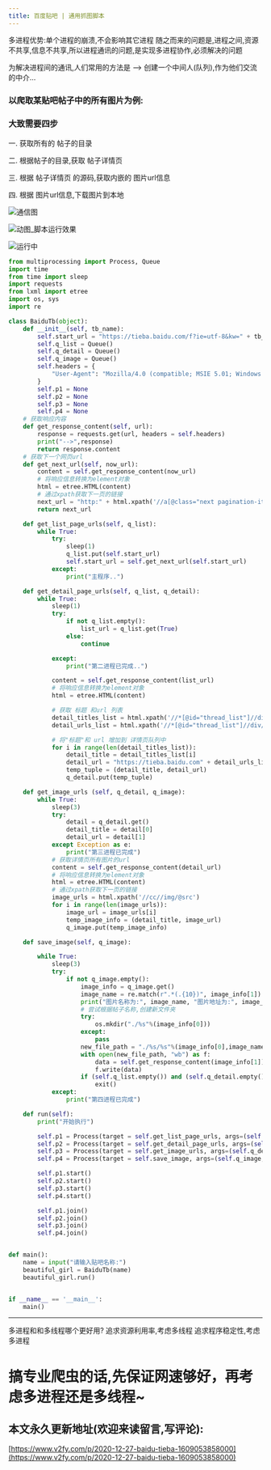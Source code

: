 ```yaml
---
title: 百度贴吧 | 通用抓图脚本
---
```




多进程优势:单个进程的崩溃,不会影响其它进程
随之而来的问题是,进程之间,资源不共享,信息不共享,所以进程通讯的问题,是实现多进程协作,必须解决的问题

为解决进程间的通讯,人们常用的方法是 --> 创建一个中间人(队列),作为他们交流的中介...

### 以爬取某贴吧帖子中的所有图片为例:

### 大致需要四步

一. 获取所有的 帖子的目录

二. 根据帖子的目录,获取 帖子详情页

三. 根据 帖子详情页 的源码,获取内嵌的 图片url信息

四. 根据 图片url信息,下载图片到本地

![通信图](https://www.v2fy.com/asset/0i/jikemiji/jikemiji-md/2020-12-27-baidu-tieba-1609053858000.assets/1240-20201227152435245.png)

![动图_脚本运行效果](https://www.v2fy.com/asset/0i/jikemiji/jikemiji-md/2020-12-27-baidu-tieba-1609053858000.assets/strip.gif)


![运行中](https://www.v2fy.com/asset/0i/jikemiji/jikemiji-md/2020-12-27-baidu-tieba-1609053858000.assets/1240-20201227152435471.png)

```python
from multiprocessing import Process, Queue
import time
from time import sleep
import requests
from lxml import etree
import os, sys
import re

class BaiduTb(object):
	def __init__(self, tb_name):
		self.start_url = "https://tieba.baidu.com/f?ie=utf-8&kw=" + tb_name
		self.q_list = Queue()
		self.q_detail = Queue()
		self.q_image = Queue()
		self.headers = {
			"User-Agent": "Mozilla/4.0 (compatible; MSIE 5.01; Windows NT 5.0) "
		}
		self.p1 = None
		self.p2 = None
		self.p3 = None
		self.p4 = None
	# 获取响应内容
	def get_response_content(self, url):
		response = requests.get(url, headers = self.headers)
		print("-->",response)
		return response.content
	# 获取下一个网页url
	def get_next_url(self, now_url):
		content = self.get_response_content(now_url)
		# 将响应信息转换为element对象
		html = etree.HTML(content)
		# 通过xpath获取下一页的链接
		next_url = "http:" + html.xpath('//a[@class="next pagination-item "]/@href')[0]
		return next_url

	def get_list_page_urls(self, q_list):
		while True:
			try:
				sleep(1)
				q_list.put(self.start_url)
				self.start_url = self.get_next_url(self.start_url)
			except:
				print("主程序..")

	def get_detail_page_urls(self, q_list, q_detail):
		while True:
			sleep(1)
			try:
				if not q_list.empty():
					list_url = q_list.get(True)
				else:
					continue

			except:
				print("第二进程已完成..")

			content = self.get_response_content(list_url)
			# 将响应信息转换为element对象
			html = etree.HTML(content)

			# 获取 标题 和url 列表
			detail_titles_list = html.xpath('//*[@id="thread_list"]//div/div[2]/div[1]/div[1]/a/text()')
			detail_urls_list = html.xpath('//*[@id="thread_list"]//div/div[2]/div[1]/div[1]/a/@href')

			# 将"标题"和 url 增加到 详情页队列中
			for i in range(len(detail_titles_list)):
				detail_title = detail_titles_list[i]
				detail_url = "https://tieba.baidu.com" + detail_urls_list[i]
				temp_tuple = (detail_title, detail_url)
				q_detail.put(temp_tuple)

	def get_image_urls (self, q_detail, q_image):
		while True:
			sleep(3)
			try:
				detail = q_detail.get()
				detail_title = detail[0]
				detail_url = detail[1]
			except Exception as e:
				print("第三进程已完成")
			# 获取详情页所有图片的url
			content = self.get_response_content(detail_url)
			# 将响应信息转换为element对象
			html = etree.HTML(content)
			# 通过xpath获取下一页的链接
			image_urls = html.xpath('//cc//img/@src')
			for i in range(len(image_urls)):
				image_url = image_urls[i]
				temp_image_info = (detail_title, image_url)
				q_image.put(temp_image_info)

	def save_image(self, q_image):

		while True:
			sleep(3)
			try:
				if not q_image.empty():
					image_info = q_image.get()
					image_name = re.match(r".*(.{10})", image_info[1]).group(1)
					print("图片名称为:", image_name, "图片地址为:", image_info[1], "帖子标题为:", image_info[0])
					# 尝试根据帖子名称,创建新文件夹
					try:
						os.mkdir("./%s"%(image_info[0]))
					except:
						pass
					new_file_path = "./%s/%s"%(image_info[0],image_name)
					with open(new_file_path, "wb") as f:
						data = self.get_response_content(image_info[1])
						f.write(data)
					if (self.q_list.empty()) and (self.q_detail.empty()) and (self.q_image.empty()):
						exit()
			except:
				print("第四进程已完成")

	def run(self):
		print("开始执行")

		self.p1 = Process(target = self.get_list_page_urls, args=(self.q_list,))
		self.p2 = Process(target = self.get_detail_page_urls, args=(self.q_list, self.q_detail,))	
		self.p3 = Process(target = self.get_image_urls, args=(self.q_detail, self.q_image,))
		self.p4 = Process(target = self.save_image, args=(self.q_image,))

		self.p1.start()
		self.p2.start()
		self.p3.start()
		self.p4.start()

		self.p1.join()
		self.p2.join()
		self.p3.join()
		self.p4.join()


def main():
	name = input("请输入贴吧名称:")
	beautiful_girl = BaiduTb(name)
	beautiful_girl.run()


if __name__ == '__main__':
	main()

```
---
多进程和和多线程哪个更好用?
追求资源利用率,考虑多线程
追求程序稳定性,考虑多进程


# 搞专业爬虫的话,先保证网速够好，再考虑多进程还是多线程~







## 本文永久更新地址(欢迎来读留言,写评论):

[https://www.v2fy.com/p/2020-12-27-baidu-tieba-1609053858000](https://www.v2fy.com/p/2020-12-27-baidu-tieba-1609053858000)
